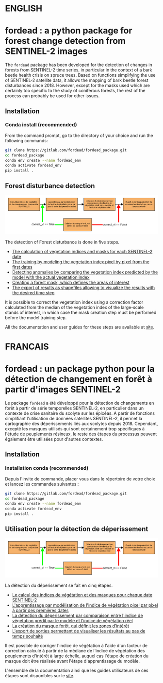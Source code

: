 # ENGLISH
# fordead : a python package for forest change detection from SENTINEL-2 images

The `fordead` package has been developed for the detection of changes in forests from SENTINEL-2 time series, in particular in the context of a bark beetle health crisis on spruce trees. Based on functions simplifying the use of SENTINEL-2 satellite data, it allows the mapping of bark beetle forest disturbances since 2018. However, except for the masks used which are certainly too specific to the study of coniferous forests, the rest of the process can probably be used for other issues. 

## Installation
### Conda install (recommended)

From the command prompt, go to the directory of your choice and run the following commands:
```bash
git clone https://gitlab.com/fordead/fordead_package.git
cd fordead_package
conda env create --name fordead_env
conda activate fordead_env
pip install .
```

## Forest disturbance detection

![diagramme_general](docs/user_guides/Diagrams/Diagramme_general.png "diagramme_general")

The detection of Forest disturbance is done in five steps.
- [The calculation of vegetation indices and masks for each SENTINEL-2 date](https://fordead.gitlab.io/fordead_package/docs/user_guides/01_compute_masked_vegetationindex/)
- [The training by modeling the vegetation index pixel by pixel from the first dates](https://fordead.gitlab.io/fordead_package/docs/user_guides/02_train_model/)
- [Detecting anomalies by comparing the vegetation index predicted by the model with the actual vegetation index](https://fordead.gitlab.io/fordead_package/docs/user_guides/03_decline_detection/)
- [Creating a forest mask, which defines the areas of interest](https://fordead.gitlab.io/fordead_package/docs/user_guides/04_compute_forest_mask/)
- [The export of results as shapefiles allowing to visualize the results with the desired time step](https://fordead.gitlab.io/fordead_package/docs/user_guides/05_export_results/)

It is possible to correct the vegetation index using a correction factor calculated from the median of the vegetation index of the large-scale stands of interest, in which case the mask creation step must be performed before the model training step.

All the documentation and user guides for these steps are available at [site](https://fordead.gitlab.io/fordead_package/).

# FRANCAIS
# fordead : un package python pour la détection de changement en forêt à partir d'images SENTINEL-2

Le package `fordead` a été développé pour la détection de changements en forêt à partir de série temporelles SENTINEL-2, en particulier dans un contexte de crise sanitaire du scolyte sur les épicéas. A partir de fonctions simplifiant l'utilisation de données satellites SENTINEL-2, il permet la cartographie des déperissements liés aux scolytes depuis 2018. Cependant, excepté les masques utilisés qui sont certainement trop spécifiques à l'étude de peuplements résineux, le reste des étapes du processus peuvent également être utilisées pour d'autres contextes. 

## Installation
### Installation conda (recommended)

Depuis l'invite de commande, placer vous dans le répertoire de votre choix et lancez les commandes suivantes :
```bash
git clone https://gitlab.com/fordead/fordead_package.git
cd fordead_package
conda env create --name fordead_env
conda activate fordead_env
pip install .
```

## Utilisation pour la détection de déperissement

![diagramme_general](docs/user_guides/Diagrams/Diagramme_general.png "diagramme_general")

La détection du déperissement se fait en cinq étapes.
- [Le calcul des indices de végétation et des masques pour chaque date SENTINEL-2](https://fordead.gitlab.io/fordead_package/docs/user_guides/01_compute_masked_vegetationindex/)
- [L'apprentissage par modélisation de l'indice de végétation pixel par pixel à partir des premières dates](https://fordead.gitlab.io/fordead_package/docs/user_guides/02_train_model/)
- [La détection du déperissement par comparaison entre l'indice de végétation prédit par le modèle et l'indice de végétation réel](https://fordead.gitlab.io/fordead_package/docs/user_guides/03_decline_detection/)
- [La création du masque forêt, qui définit les zones d'intérêt](https://fordead.gitlab.io/fordead_package/docs/user_guides/04_compute_forest_mask/)
- [L'export de sorties permettant de visualiser les résultats au pas de temps souhaité](https://fordead.gitlab.io/fordead_package/docs/user_guides/05_export_results/)

Il est possible de corriger l'indice de végétation à l'aide d'un facteur de correction calculé à partir de la médiane de l'indice de végétation des peuplements d'intérêt à large échelle, auquel cas l'étape de création du masque doit être réalisée avant l'étape d'apprentissage du modèle.

L'ensemble de la documentation ainsi que les guides utilisateurs de ces étapes sont disponibles sur le [site](https://fordead.gitlab.io/fordead_package/).
